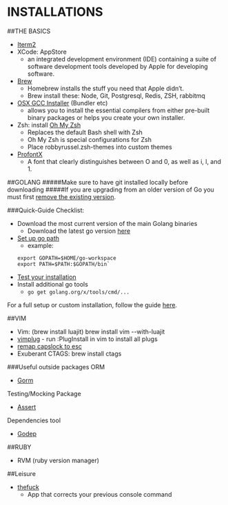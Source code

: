 INSTALLATIONS
============

##THE BASICS

* [Iterm2](https://www.iterm2.com/)
* XCode: AppStore
    * an integrated development environment (IDE) containing a suite of software development tools developed by Apple for developing software.
* [Brew](http://brew.sh/)
    * Homebrew installs the stuff you need that Apple didn’t.
    * Brew install these: Node, Git, Postgresql, Redis, ZSH, rabbitmq
* [OSX GCC Installer](https://github.com/kennethreitz/osx-gcc-installer) (Bundler etc)
    * allows you to install the essential compilers from either pre-built binary packages or helps you create your own installer.
* Zsh: install [Oh My Zsh](https://github.com/robbyrussell/oh-my-zsh)
    * Replaces the default Bash shell with Zsh
    * Oh My Zsh is special configurations for Zsh
    * Place robbyrussel.zsh-themes into custom themes
* [ProfontX](http://faisal.com/software/profontx/)
    * A font that clearly distinguishes between O and 0, as well as i, l, and 1.


##GOLANG
#####Make sure to have git installed locally before downloading
#####If you are upgrading from an older version of Go you must first [remove the existing version](https://golang.org/doc/install#uninstall).

###Quick-Guide Checklist: 

* Download the most current version of the main Golang binaries
    * Download the latest go version [here](https://golang.org/dl/)
* [Set up go path](https://golang.org/doc/code.html#GOPATH)
    * example: 
    ```
    export GOPATH=$HOME/go-workspace
    export PATH=$PATH:$GOPATH/bin`
    ```
* [Test your installation](https://golang.org/doc/install/source#testing)
* Install additional go tools
    * `go get golang.org/x/tools/cmd/...`

For a full setup or custom installation, follow the guide [here](https://golang.org/doc/install).

##VIM
* Vim: (brew install luajit) brew install vim --with-luajit
* [vimplug](https://github.com/junegunn/vim-plug) - run :PlugInstall in vim to install all plugs
* [remap capslock to esc](http://stackoverflow.com/questions/127591/using-caps-lock-as-esc-in-mac-os-x)
* Exuberant CTAGS: brew install ctags

###Useful outside packages
ORM
* [Gorm](https://github.com/jinzhu/gorm)

Testing/Mocking Package
* [Assert](https://github.com/stretchr/testify)

Dependencies tool
* [Godep](https://github.com/tools/godep)

##RUBY 
* RVM (ruby version manager)


##Leisure
* [thefuck](https://github.com/nvbn/thefuck)
    * App that corrects your previous console command
